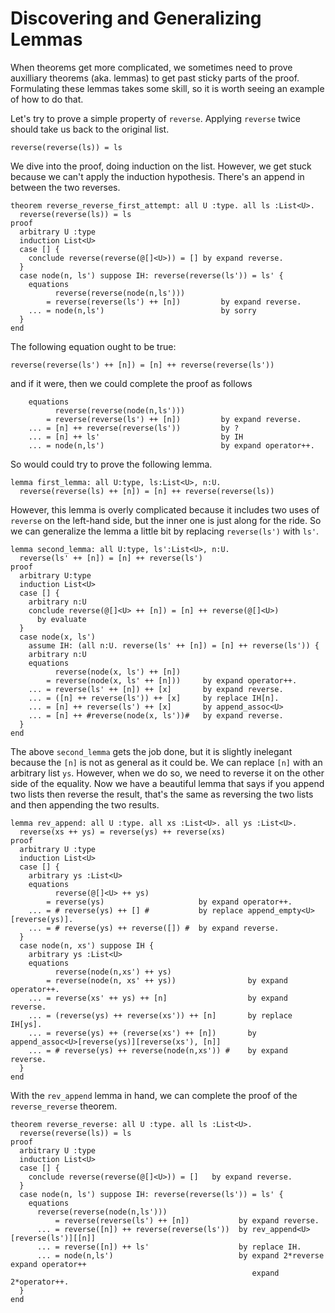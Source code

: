 # Discovering and Generalizing Lemmas

When theorems get more complicated, we sometimes need to prove
auxilliary theorems (aka. lemmas) to get past sticky parts of the
proof. Formulating these lemmas takes some skill, so it is worth
seeing an example of how to do that.

Let's try to prove a simple property of `reverse`. Applying
`reverse` twice should take us back to the original list.

```
reverse(reverse(ls)) = ls
```

We dive into the proof, doing induction on the list. However, we get
stuck because we can't apply the induction hypothesis. There's an
append in between the two reverses.

```{.deduce^#reverse_reverse_first_attempt}
theorem reverse_reverse_first_attempt: all U :type. all ls :List<U>.
  reverse(reverse(ls)) = ls
proof
  arbitrary U :type
  induction List<U>
  case [] {
    conclude reverse(reverse(@[]<U>)) = [] by expand reverse.
  }
  case node(n, ls') suppose IH: reverse(reverse(ls')) = ls' {
    equations
          reverse(reverse(node(n,ls')))
        = reverse(reverse(ls') ++ [n])         by expand reverse.
    ... = node(n,ls')                          by sorry
  }
end
```

The following equation ought to be true:

```
reverse(reverse(ls') ++ [n]) = [n] ++ reverse(reverse(ls'))
```

and if it were, then we could complete the proof as follows

```
    equations
          reverse(reverse(node(n,ls')))
        = reverse(reverse(ls') ++ [n])         by expand reverse.
    ... = [n] ++ reverse(reverse(ls'))         by ?
    ... = [n] ++ ls'                           by IH
    ... = node(n,ls')                          by expand operator++.
```

So would could try to prove the following lemma.
```
lemma first_lemma: all U:type, ls:List<U>, n:U.
  reverse(reverse(ls) ++ [n]) = [n] ++ reverse(reverse(ls))
```

However, this lemma is overly complicated because it includes two uses
of `reverse` on the left-hand side, but the inner one is just along
for the ride.  So we can generalize the lemma a little bit by
replacing `reverse(ls')` with `ls'`.

```{.deduce^#second_lemma}
lemma second_lemma: all U:type, ls':List<U>, n:U.
  reverse(ls' ++ [n]) = [n] ++ reverse(ls')
proof
  arbitrary U:type
  induction List<U>
  case [] {
    arbitrary n:U
    conclude reverse(@[]<U> ++ [n]) = [n] ++ reverse(@[]<U>)
      by evaluate
  }
  case node(x, ls') 
    assume IH: (all n:U. reverse(ls' ++ [n]) = [n] ++ reverse(ls')) {
    arbitrary n:U
    equations
          reverse(node(x, ls') ++ [n]) 
        = reverse(node(x, ls' ++ [n]))     by expand operator++.
    ... = reverse(ls' ++ [n]) ++ [x]       by expand reverse.
    ... = ([n] ++ reverse(ls')) ++ [x]     by replace IH[n].
    ... = [n] ++ reverse(ls') ++ [x]       by append_assoc<U>
    ... = [n] ++ #reverse(node(x, ls'))#   by expand reverse.
  }
end
```

The above `second_lemma` gets the job done, but it is slightly
inelegant because the `[n]` is not as general as it could be.  We can
replace `[n]` with an arbitrary list `ys`. However, when we do so, we
need to reverse it on the other side of the equality. Now we have a
beautiful lemma that says if you append two lists then reverse the
result, that's the same as reversing the two lists and then appending
the two results.

```{.deduce^#reverse_append}
lemma rev_append: all U :type. all xs :List<U>. all ys :List<U>.
  reverse(xs ++ ys) = reverse(ys) ++ reverse(xs)
proof
  arbitrary U :type
  induction List<U>
  case [] {
    arbitrary ys :List<U>
    equations
          reverse(@[]<U> ++ ys)
        = reverse(ys)                     by expand operator++.
    ... = # reverse(ys) ++ [] #           by replace append_empty<U>[reverse(ys)].
    ... = # reverse(ys) ++ reverse([]) #  by expand reverse.
  }
  case node(n, xs') suppose IH {
    arbitrary ys :List<U>
    equations
          reverse(node(n,xs') ++ ys)
        = reverse(node(n, xs' ++ ys))                by expand operator++.
    ... = reverse(xs' ++ ys) ++ [n]                  by expand reverse.
    ... = (reverse(ys) ++ reverse(xs')) ++ [n]       by replace IH[ys].
    ... = reverse(ys) ++ (reverse(xs') ++ [n])       by append_assoc<U>[reverse(ys)][reverse(xs'), [n]]
    ... = # reverse(ys) ++ reverse(node(n,xs')) #    by expand reverse.
  }
end
```

With the `rev_append` lemma in hand, we can complete the
proof of the `reverse_reverse` theorem.

```{.deduce^#reverse_reverse}
theorem reverse_reverse: all U :type. all ls :List<U>.
  reverse(reverse(ls)) = ls
proof
  arbitrary U :type
  induction List<U>
  case [] {
    conclude reverse(reverse(@[]<U>)) = []   by expand reverse.
  }
  case node(n, ls') suppose IH: reverse(reverse(ls')) = ls' {
    equations
      reverse(reverse(node(n,ls')))
          = reverse(reverse(ls') ++ [n])           by expand reverse.
      ... = reverse([n]) ++ reverse(reverse(ls'))  by rev_append<U>[reverse(ls')][[n]]
      ... = reverse([n]) ++ ls'                    by replace IH.
      ... = node(n,ls')                            by expand 2*reverse expand operator++
                                                      expand 2*operator++.
  }
end
```


<!--
```{.deduce^file=Revrev.pf}
import List
import Nat

<<reverse_reverse_first_attempt>>
<<second_lemma>>
<<reverse_append>>
<<reverse_reverse>>
```
-->
